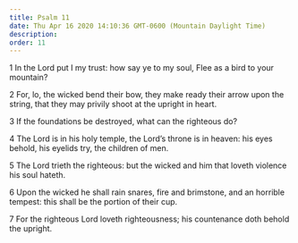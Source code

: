 ```yaml
---
title: Psalm 11
date: Thu Apr 16 2020 14:10:36 GMT-0600 (Mountain Daylight Time)
description: 
order: 11
---
```


<p>
  1 In the Lord put I my trust: how say ye to my soul, Flee as a bird to your
  mountain?
</p>
<p>
  2 For, lo, the wicked bend their bow, they make ready their arrow upon the
  string, that they may privily shoot at the upright in heart.
</p>
<span></span>
<p>3 If the foundations be destroyed, what can the righteous do?</p>
<p>
  4 The Lord is in his holy temple, the Lord&#x2019;s throne is in heaven: his
  eyes behold, his eyelids try, the children of men.
</p>
<p>
  5 The Lord trieth the righteous: but the wicked and him that loveth violence
  his soul hateth.
</p>
<p>
  6 Upon the wicked he shall rain snares, fire and brimstone, and an horrible
  tempest: this shall be the portion of their cup.
</p>
<p>
  7 For the righteous Lord loveth righteousness; his countenance doth behold the
  upright.
</p>
